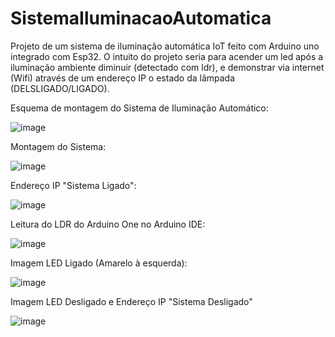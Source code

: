 # SistemaIluminacaoAutomatica
Projeto de um sistema de iluminação automática IoT feito com Arduino uno integrado com Esp32. O intuito do projeto seria para acender um led após a iluminação ambiente diminuir (detectado com ldr), e demonstrar via internet (Wifi) através de um endereço IP o estado da lâmpada (DELSLIGADO/LIGADO).

Esquema de montagem do Sistema de Iluminação Automático:

![image](https://github.com/user-attachments/assets/b3a0c458-1820-4d42-b655-83edd9d067d1)

Montagem do Sistema:

![image](https://github.com/user-attachments/assets/53a464d9-3491-40a6-ba49-bc28d93570a5)

Endereço IP "Sistema Ligado":

![image](https://github.com/user-attachments/assets/e7de4d2d-7764-4535-bd95-4b294ae740b6)


Leitura do LDR do Arduino One no Arduino IDE:

![image](https://github.com/user-attachments/assets/fda22e73-4847-4d0a-a9e4-d8e518f3dfe0)

Imagem LED Ligado (Amarelo à esquerda):

![image](https://github.com/user-attachments/assets/bb9dc618-2786-463f-9b4c-3e113d0fdfcc)

Imagem LED Desligado e Endereço IP "Sistema Desligado"

![image](https://github.com/user-attachments/assets/f3e14626-bf60-4e11-80ae-8568840c8c26)



